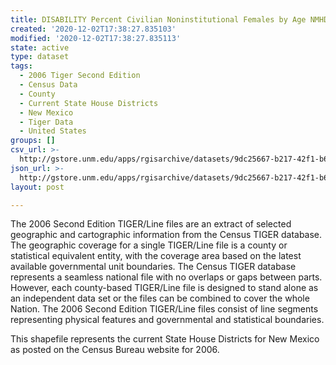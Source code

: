 ```yaml
---
title: DISABILITY Percent Civilian Noninstitutional Females by Age NMHD 2000
created: '2020-12-02T17:38:27.835103'
modified: '2020-12-02T17:38:27.835113'
state: active
type: dataset
tags:
  - 2006 Tiger Second Edition
  - Census Data
  - County
  - Current State House Districts
  - New Mexico
  - Tiger Data
  - United States
groups: []
csv_url: >-
  http://gstore.unm.edu/apps/rgisarchive/datasets/9dc25667-b217-42f1-b6b4-2b6eebc0f0fa/nmh286data545155847_sth_view.derived.csv
json_url: >-
  http://gstore.unm.edu/apps/rgisarchive/datasets/9dc25667-b217-42f1-b6b4-2b6eebc0f0fa/nmh286data545155847_sth_view.derived.json
layout: post

---
```

The 2006 Second Edition TIGER/Line files are an extract of selected geographic and cartographic information from the Census TIGER database.  The geographic coverage for a single TIGER/Line file is a county or statistical equivalent entity, with the coverage area based on the latest available governmental unit boundaries. The Census TIGER database represents a seamless national file with no overlaps or gaps between parts.  However, each county-based TIGER/Line file is designed to stand alone as an independent data set or the files can be combined to cover the whole Nation.  The 2006 Second Edition  TIGER/Line files consist of line segments representing physical features and governmental and statistical boundaries.  

This shapefile represents the current State House Districts for New Mexico as posted on the Census Bureau website for 2006.
